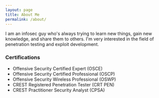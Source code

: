 ```yaml
---
layout: page
title: About Me
permalink: /about/
---
```


I am an infosec guy who's always trying to learn new things, gain new knowledge, and share them to others. I'm very interested in the field of penetration testing and exploit development.
<br/>

### Certifications

* Offensive Security Certified Expert (OSCE)
* Offensive Security Certified Professional (OSCP)
* Offensive Security Wireless Professional (OSWP)
* CREST Registered Penetration Tester (CRT PEN)
* CREST Practitioner Security Analyst (CPSA)
